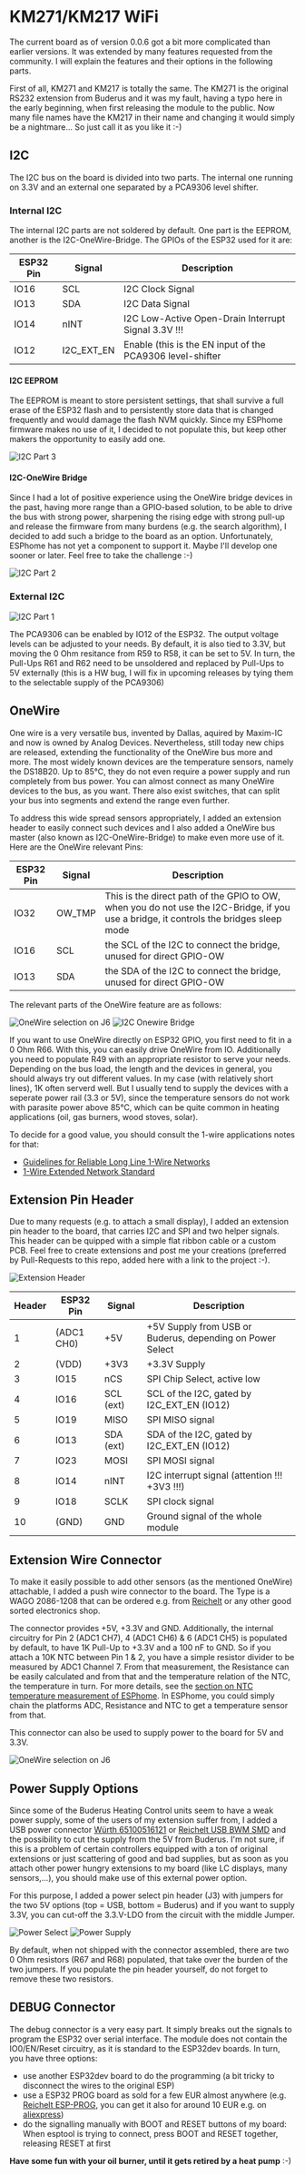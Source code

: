 # KM271/KM217 WiFi

The current board as of version 0.0.6 got a bit more complicated than earlier versions. It was extended by many features requested from the community. I will explain the features and their options in the following parts.

First of all, KM271 and KM217 is totally the same. The KM271 is the original RS232 extension from Buderus and it was my fault, having a typo here in the early beginning, when first releasing the module to the public. Now many file names have the KM217 in their name and changing it would simply be a nightmare... So just call it as you like it :-) 

## I2C

The I2C bus on the board is divided into two parts. The internal one running on 3.3V and an external one separated by a PCA9306 level shifter. 

### Internal I2C

The internal I2C parts are not soldered by default. One part is the EEPROM, another is the I2C-OneWire-Bridge. The GPIOs of the ESP32 used for it are:

| ESP32 Pin | Signal     | Description                                               |
|-----------|------------|-----------------------------------------------------------|
| IO16      | SCL        | I2C Clock Signal                                          |
| IO13      | SDA        | I2C Data Signal                                           |
| IO14      | nINT       | I2C Low-Active Open-Drain Interrupt Signal 3.3V !!!       |
| IO12      | I2C_EXT_EN | Enable (this is the EN input of the PCA9306 level-shifter |

#### I2C EEPROM

The EEPROM is meant to store persistent settings, that shall survive a full erase of the ESP32 flash and to persistently store data that is changed frequently and would damage the flash NVM quickly. Since my ESPhome firmware makes no use of it, I decided to not populate this, but keep other makers the opportunity to easily add one.

![I2C Part 3](../IMG/Schematics%20I2C_3.PNG)

#### I2C-OneWire Bridge

Since I had a lot of positive experience using the OneWire bridge devices in the past, having more range than a GPIO-based solution, to be able to drive the bus with strong power, sharpening the rising edge with strong pull-up and release the firmware from many burdens (e.g. the search algorithm), I decided to add such a bridge to the board as an option. Unfortunately, ESPhome has not yet a component to support it. Maybe I'll develop one sooner or later. Feel free to take the challenge :-)

![I2C Part 2](../IMG/Schematics%20I2C_2.PNG)

### External I2C 

![I2C Part 1](../IMG/Schematics%20I2C_1.PNG)

The PCA9306 can be enabled by IO12 of the ESP32. The output voltage levels can be adjusted to your needs. By default, it is also tied to 3.3V, but moving the 0 Ohm resitance from R59 to R58, it can be set to 5V. In turn, the Pull-Ups R61 and R62 need to be unsoldered and replaced by Pull-Ups to 5V externally (this is a HW bug, I will fix in upcoming releases by tying them to the selectable supply of the PCA9306)

## OneWire

One wire is a very versatile bus, invented by Dallas, aquired by Maxim-IC and now is owned by Analog Devices. Nevertheless, still today new chips are released, extending the functionality of the OneWire bus more and more. The most widely known devices are the temperature sensors, namely the DS18B20. Up to 85°C, they do not even require a power supply and run completely from bus power. You can almost connect as many OneWire devices to the bus, as you want. There also exist switches, that can split your bus into segments and extend the range even further.

To address this wide spread sensors appropriately, I added an extension header to easily connect such devices and I also added a OneWire bus master (also known as I2C-OneWire-Bridge) to make even more use of it. Here are the OneWire relevant Pins:

| ESP32 Pin | Signal     | Description                                               |
|-----------|------------|-----------------------------------------------------------|
| IO32      | OW_TMP     |This is the direct path of the GPIO to OW, when you do not use the I2C-Bridge, if you use a bridge, it controls the bridges sleep mode |
| IO16      | SCL        |the SCL of the I2C to connect the bridge, unused for direct GPIO-OW |
| IO13      | SDA        |the SDA of the I2C to connect the bridge, unused for direct GPIO-OW |

The relevant parts of the OneWire feature are as follows:

![OneWire selection on J6](../IMG/Schematics%20OneWire.PNG)
![I2C Onewire Bridge](../IMG/Schematics%20I2C_2.PNG)

If you want to use OneWire directly on ESP32 GPIO, you first need to fit in a 0 Ohm R66. With this, you can easily drive OneWire from IO. Additionally you need to populate R49 with an appropriate resistor to serve your needs. Depending on the bus load, the length and the devices in general, you should always try out different values. In my case (with relatively short lines), 1K often serverd well. But I usually tend to supply the devices with a seperate power rail (3.3 or 5V), since the temperature sensors do not work with parasite power above 85°C, which can be quite common in heating applications (oil, gas burners, wood stoves, solar).

To decide for a good value, you should consult the 1-wire applications notes for that:

  * [Guidelines for Reliable Long Line 1-Wire Networks](https://www.analog.com/en/technical-articles/guidelines-for-reliable-long-line-1wire-networks.html)
  * [1-Wire Extended Network Standard](https://www.analog.com/en/design-notes/1wirereg-extended-network-standard.html)

## Extension Pin Header

Due to many requests (e.g. to attach a small display), I added an extension pin header to the board, that carries I2C and SPI and two helper signals. This header can be quipped with a simple flat ribbon cable or a custom PCB. Feel free to create extensions and post me your creations (preferred by Pull-Requests to this repo, added here with a link to the project :-). 

![Extension Header](../IMG/Schematics%20ExtHeader.PNG)

| Header | ESP32 Pin   | Signal    | Description                                               |
|--------|-------------|-----------|-----------------------------------------------------------|
| 1      | (ADC1 CH0)  | +5V       | +5V Supply from USB or Buderus, depending on Power Select |
| 2      | (VDD)       | +3V3      | +3.3V Supply                                              |
| 3      | IO15        | nCS       | SPI Chip Select, active low                               |
| 4      | IO16        | SCL (ext) | SCL of the I2C, gated by I2C_EXT_EN (IO12)                |
| 5      | IO19        | MISO      | SPI MISO signal                                           |
| 6      | IO13        | SDA (ext) | SDA of the I2C, gated by I2C_EXT_EN (IO12)                |
| 7      | IO23        | MOSI      | SPI MOSI signal                                           |
| 8      | IO14        | nINT      | I2C interrupt signal (attention !!! +3V3 !!!)             |
| 9      | IO18        | SCLK      | SPI clock signal                                          |
| 10     | (GND)       | GND       | Ground signal of the whole module                         |     

## Extension Wire Connector

To make it easily possible to add other sensors (as the mentioned OneWire) attachable, I added a push wire connector to the board. The Type is a WAGO 2086-1208 that can be ordered e.g. from [Reichelt](https://www.reichelt.de/thr-leiterplattenklemme-druecker-1-5-mm-8-polig-wago-2086-1208-p327148.html) or any other good sorted electronics shop.

The connector provides +5V, +3.3V and GND. Additionally, the internal circuitry for Pin 2 (ADC1 CH7), 4 (ADC1 CH6) & 6 (ADC1 CH5) is populated by default, to have 1K Pull-Up to +3.3V and a 100 nF to GND. So if you attach a 10K NTC between Pin 1 & 2, you have a simple resistor divider to be measured by ADC1 Channel 7. From that measurement, the Resistance can be easily calculated and from that and the temperature relation of the NTC, the temperature in turn. For more details, see the [section on NTC temperature measurement of ESPhome](https://esphome.io/components/sensor/ntc.html). In ESPhome, you could simply chain the platforms ADC, Resistance and NTC to get a temperature sensor from that. 

This connector can also be used to supply power to the board for 5V and 3.3V.     

![OneWire selection on J6](../IMG/Schematics%20OneWire.PNG)

## Power Supply Options

Since some of the Buderus Heating Control units seem to have a weak power supply, some of the users of my extension suffer from, I added a USB power connector [Würth 65100516121](https://www.we-online.com/en/components/products/COM_SMT_MINI_TYPE_B_HORIZONTAL#65100516121) or [Reichelt USB BWM SMD](https://www.reichelt.de/usb-einbaubuchse-b-mini-gew-smd-montage-usb-bwm-smd-p52003.html) and the possibility to cut the supply from the 5V from Buderus. I'm not sure, if this is a problem of certain controllers equipped with a ton of original extensions or just scattering of good and bad supplies, but as soon as you attach other power hungry extensions to my board (like LC displays, many sensors,...), you should make use of this external power option.

For this purpose, I added a power select pin header (J3) with jumpers for the two 5V options (top = USB, bottom = Buderus) and if you want to supply 3.3V, you can cut-off the 3.3.V-LDO from the circuit with the middle Jumper.

![Power Select](../IMG/Power%20Select.PNG)
![Power Supply](../IMG/Schematics%20Power%20Supply.PNG)

By default, when not shipped with the connector assembled, there are two 0 Ohm resistors (R67 and R68) populated, that take over the burden of the two jumpers. If you populate the pin header yourself, do not forget to remove these two resistors.

## DEBUG Connector

The debug connector is a very easy part. It simply breaks out the signals to program the ESP32 over serial interface. The module does not contain the IO0/EN/Reset circuitry, as it is standard to the ESP32dev boards. In turn, you have three options:

  * use another ESP32dev board to do the programming (a bit tricky to disconnect the wires to the original ESP)
  * use a ESP32 PROG board as sold for a few EUR almost anywhere (e.g. [Reichelt ESP-PROG](https://www.reichelt.de/programmieradapter-fuer-esp8266-esp32-esp-prog-p314517.html), you can get it also for around 10 EUR e.g. on [aliexpress](https://de.aliexpress.com/item/33048891555.html))
  * do the signalling manually with BOOT and RESET buttons of my board: When esptool is trying to connect, press BOOT and RESET together, releasing RESET at first

**Have some fun with your oil burner, until it gets retired by a heat pump** :-)
